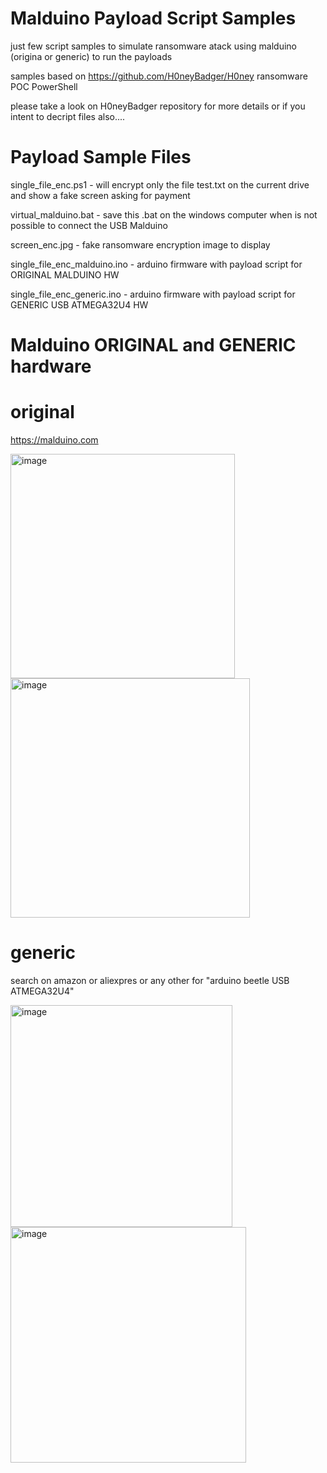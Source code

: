 Malduino Payload Script Samples
===============================
just few script samples to simulate ransomware atack using malduino (origina or generic) to run the payloads

samples based on https://github.com/H0neyBadger/H0ney ransomware POC PowerShell

please take a look on H0neyBadger repository for more details or if you intent to decript files also....



Payload Sample Files
====================
single_file_enc.ps1 - will encrypt only the file test.txt on the current drive and show a fake screen asking for payment

virtual_malduino.bat - save this .bat on the windows computer when is not possible to connect the USB Malduino

screen_enc.jpg - fake ransomware encryption image to display

single_file_enc_malduino.ino - arduino firmware with payload script for ORIGINAL MALDUINO HW

single_file_enc_generic.ino - arduino firmware with payload script for GENERIC USB ATMEGA32U4 HW



Malduino ORIGINAL and GENERIC hardware
======================================
original
========
https://malduino.com

<img width="359" alt="image" src="https://user-images.githubusercontent.com/4306586/127780998-1888f0b8-d1ff-448c-99cd-6338a003a8ff.png">
<img width="383" alt="image" src="https://user-images.githubusercontent.com/4306586/127781004-4c59a864-ab05-4a3f-b002-d860866b1e52.png">


generic
=======
search on amazon or aliexpres or any other for "arduino beetle USB ATMEGA32U4"

<img width="355" alt="image" src="https://user-images.githubusercontent.com/4306586/127780903-60628bbf-1600-4c7d-bdd2-ce0a3dbbdacc.png">
<img width="377" alt="image" src="https://user-images.githubusercontent.com/4306586/127781022-a0960f50-cae6-454a-a4e3-4e31fbc1b7ca.png">


